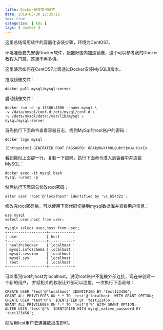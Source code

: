 ```yaml
---
title: Docker安装常用软件
date: 2019-03-30 12:35:12
toc: true
categories: [ k8s ]
tags: [ docker ]
---
```


这里总结常用软件的容器化安装步骤，环境为CentOS7。

环境准备要先安装Docker软件，配置好国内加速镜像，这个可以参考我的Docker教程入门篇。这里不再多讲。

这里演示如何在CentOS7上面通过Docker安装MySQL8版本。

拉取镜像文件：

```
docker pull mysql/mysql-server
```

启动镜像文件：

```
docker run -d -p 13306:3306 --name mysql \
-v /data/mysql/conf.d:/etc/mysql/conf.d \
-v /data/mysql/data:/var/lib/mysql \
mysql/mysql-server
```

<!-- more -->

首先执行下面命令查看容器日志，找到MySql的root账户的密码：

```
docker logs mysql

[Entrypoint] GENERATED ROOT PASSWORD: ORAk@KwYth0LQuktYjmUw!UkxEs
```

看到类似上面那一行，复制一下密码。执行下面命令进入到容器中并连接MySQL：

```
docker exec -it mysql bash
mysql -uroot -p
```

然后执行下面语句修改root密码：

```
alter user 'root'@'localhost' identified by 'vs_654321';
```

修改完root密码后，可以使用下面代码切换到mysql数据库并查看用户信息：

```
use mysql
select user,host from user;

mysql> select user,host from user;
+------------------+-----------+
| user             | host      |
+------------------+-----------+
| healthchecker    | localhost |
| mysql.infoschema | localhost |
| mysql.session    | localhost |
| mysql.sys        | localhost |
| root             | localhost |
+------------------+-----------+

```

可以看到root的host为localhost，说明root账户不能被外部连接，现在来创建一个新的用户，
并赋相关的权限让外部可以连接，一次执行下面语句：

```
CREATE USER 'test'@'localhost' IDENTIFIED BY 'test123456';
GRANT ALL PRIVILEGES ON *.* TO 'test'@'localhost' WITH GRANT OPTION;
CREATE USER 'test'@'%' IDENTIFIED BY 'test123456';
GRANT ALL PRIVILEGES ON *.* TO 'test'@'%' WITH GRANT OPTION;
ALTER USER 'test'@'%' IDENTIFIED WITH mysql_native_password BY 'test123456';
```

然后用test用户去连接数据库即可。
